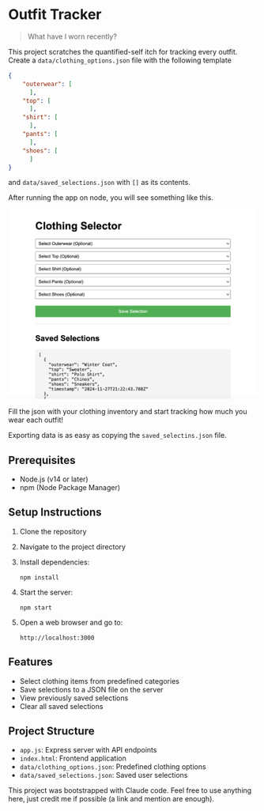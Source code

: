 # Outfit Tracker
> What have I worn recently?

This project scratches the quantified-self itch for tracking every outfit. 
Create a `data/clothing_options.json` file with the following template

```json
{
    "outerwear": [
      ],
    "top": [
      ],
    "shirt": [
      ],
    "pants": [
      ],
    "shoes": [   
      ]
}
```
and `data/saved_selections.json` with `[]` as its contents.

After running the app on node, you will see something like this.

![A screenshot of the app showing the UI. Several clothing category dropdowns and a button to save a selection.](/screenshot.png)

Fill the json with your clothing inventory and start tracking how much you wear each outfit!

Exporting data is as easy as copying the `saved_selectins.json` file.

## Prerequisites
- Node.js (v14 or later)
- npm (Node Package Manager)

## Setup Instructions

1. Clone the repository
2. Navigate to the project directory
3. Install dependencies:
   ```
   npm install
   ```

4. Start the server:
   ```
   npm start
   ```

5. Open a web browser and go to:
   ```
   http://localhost:3000
   ```

## Features
- Select clothing items from predefined categories
- Save selections to a JSON file on the server
- View previously saved selections
- Clear all saved selections

## Project Structure
- `app.js`: Express server with API endpoints
- `index.html`: Frontend application
- `data/clothing_options.json`: Predefined clothing options
- `data/saved_selections.json`: Saved user selections

This project was bootstrapped with Claude code. Feel free to use anything here, just credit me if possible (a link and mention are enough).
